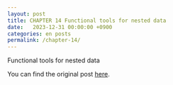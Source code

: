 ```yaml
---
layout: post
title: CHAPTER 14 Functional tools for nested data
date:   2023-12-31 00:00:00 +0900
categories: en posts
permalink: /chapter-14/
---
```


Functional tools for nested data

You can find the original post [here](https://livebook.manning.com/book/grokking-simplicity/chapter-14/).
